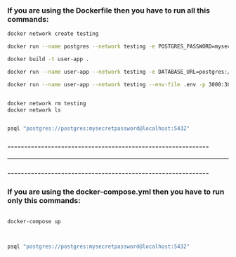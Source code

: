 ### If you are using the Dockerfile then you have to run all this commands:

```sh
docker network create testing

docker run --name postgres --network testing -e POSTGRES_PASSWORD=mysecretpassword -d -p 5432:5432 postgres 

docker build -t user-app .

docker run --name user-app --network testing -e DATABASE_URL=postgres://postgres:mysecretpassword@postgres:5432 -p 3000:3000 user-app # or

docker run --name user-app --network testing --env-file .env -p 3000:3000 user-app


docker network rm testing
docker network ls


psql "postgres://postgres:mysecretpassword@localhost:5432"
```

### ------------------------------------------------------------

---

### ------------------------------------------------------------

### If you are using the docker-compose.yml then you have to run only this commands:

```sh

docker-compose up



psql "postgres://postgres:mysecretpassword@localhost:5432"

```